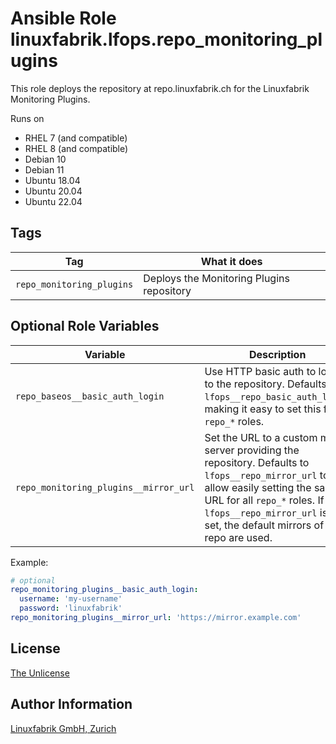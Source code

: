 # Ansible Role linuxfabrik.lfops.repo_monitoring_plugins

This role deploys the repository at repo.linuxfabrik.ch for the Linuxfabrik Monitoring Plugins.

Runs on

* RHEL 7 (and compatible)
* RHEL 8 (and compatible)
* Debian 10
* Debian 11
* Ubuntu 18.04
* Ubuntu 20.04
* Ubuntu 22.04


## Tags

| Tag                       | What it does                              |
| ---                       | ------------                              |
| `repo_monitoring_plugins` | Deploys the Monitoring Plugins repository |


## Optional Role Variables

| Variable | Description | Default Value |
| -------- | ----------- | ------------- |
| `repo_baseos__basic_auth_login` | Use HTTP basic auth to login to the repository. Defaults to `lfops__repo_basic_auth_login`, making it easy to set this for all `repo_*` roles. | `{{ lfops__repo_basic_auth_login \| default("") }}` |
| `repo_monitoring_plugins__mirror_url` | Set the URL to a custom mirror server providing the repository. Defaults to `lfops__repo_mirror_url` to allow easily setting the same URL for all `repo_*` roles. If `lfops__repo_mirror_url` is not set, the default mirrors of the repo are used. | `'{{ lfops__repo_mirror_url | default("") }}'` |

Example:
```yaml
# optional
repo_monitoring_plugins__basic_auth_login:
  username: 'my-username'
  password: 'linuxfabrik'
repo_monitoring_plugins__mirror_url: 'https://mirror.example.com'
```


## License

[The Unlicense](https://unlicense.org/)


## Author Information

[Linuxfabrik GmbH, Zurich](https://www.linuxfabrik.ch)
